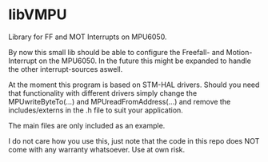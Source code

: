 # libVMPU
Library for FF and MOT Interrupts on MPU6050.

By now this small lib should be able to configure the Freefall- and Motion- Interrupt on the MPU6050.
In the future this might be expanded to handle the other interrupt-sources aswell.

At the moment this program is based on STM-HAL drivers.
Should you need that functionality with different drivers simply change the MPUwriteByteTo(...) and MPUreadFromAddress(...) and remove the includes/externs in the .h file to suit your application.

The main files are only included as an example.

I do not care how you use this, just note that the code in this repo does NOT come with any warranty whatsoever. Use at own risk.
